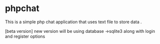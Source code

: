 # phpchat
This is a simple php chat application that uses text file to store data .


[beta version]
new version will be using database ->sqlite3 along with login and register options
